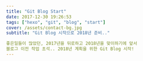 ```yaml
---
title: "Git Blog Start"
date: 2017-12-30 19:26:53
tags: ["hexo", "git", "blog", "start"]
cover: /assets/contact-bg.jpg
subtitle: "Git Blog 시작으로 2018년 준비.."

좋은일들이 많았던, 2017년을 뒤로하고 2018년을 맞이하기에 앞서
블로그 이전 작업 초석.. 2018년 계획을 위한 Git Blog 시작!
---
```

